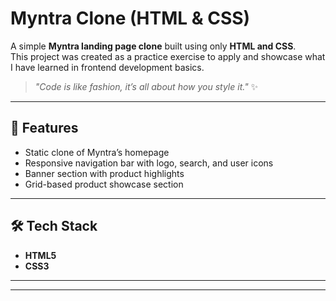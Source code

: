 
# Myntra Clone (HTML & CSS)

A simple **Myntra landing page clone** built using only **HTML and CSS**.  
This project was created as a practice exercise to apply and showcase what I have learned in frontend development basics.  

> *"Code is like fashion, it’s all about how you style it."* ✨  

---

## 🚀 Features
- Static clone of Myntra’s homepage  
- Responsive navigation bar with logo, search, and user icons  
- Banner section with product highlights  
- Grid-based product showcase section  

---

## 🛠 Tech Stack
- **HTML5**  
- **CSS3**  

---


 

---

